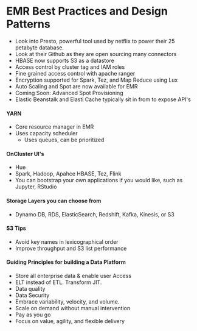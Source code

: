 EMR Best Practices and Design Patterns
======================================

* Look into Presto, powerful tool used by netflix to power their 25 petabyte database.
* Look at their Github as they are open sourcing many connectors
* HBASE now supports S3 as a datastore
* Access control by cluster tag and IAM roles
* Fine grained access control with apache ranger
* Encryption supported for Spark, Tez, and Map Reduce using Lux
* Auto Scaling and Spot are now available for EMR
* Coming Soon: Advanced Spot Provisioning
* Elastic Beanstalk and Elasti Cache typically sit in from to expose API's

#### YARN
* Core resource manager in EMR
* Uses capacity scheduler
	* Uses queues, can be prioritized

#### OnCluster UI's
* Hue
* Spark, Hadoop, Apahce HBASE, Tez, Flink
* You can bootstrap your own applications if you would like, such as Jupyter, RStudio

#### Storage Layers you can choose from
* Dynamo DB, RDS, ElasticSearch, Redshift, Kafka, Kinesis, or S3

#### S3 Tips
* Avoid key names in lexicographical order
* Improve throughput and S3 list performance

#### Guiding Principles for building a Data Platform
* Store all enterprise data & enable user Access
* ELT instead of ETL. Transform JIT.
* Data quality
* Data Security
* Embrace variability, velocity, and volume.
* Scale on demand without manual intervention
* Pay as you go
* Focus on value, agility, and flexible delivery




